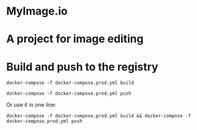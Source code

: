 # MyImage.io
# A project for image editing


# Build and push to the registry
`docker-compose -f docker-compose.prod.yml build`

`docker-compose -f docker-compose.prod.yml push`

Or use it in one line:

`docker-compose -f docker-compose.prod.yml build && docker-compose -f docker-compose.prod.yml push`
